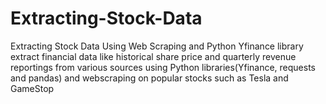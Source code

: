 # Extracting-Stock-Data
Extracting Stock Data Using Web Scraping and Python Yfinance library
extract financial data like historical share price and quarterly revenue reportings from various sources using Python libraries(Yfinance, requests and pandas) and webscraping on popular stocks  such as Tesla and GameStop
